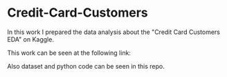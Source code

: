 # Credit-Card-Customers

In this work I prepared the data analysis about the "Credit Card Customers EDA" on Kaggle. 

This work can be seen at the following link:

Also dataset and python code can be seen in this repo.
